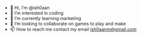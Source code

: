 - 👋 Hi, I’m @ish0aan
- 👀 I’m interested in coding 
- 🌱 I’m currently learning marketing
- 💞️ I’m looking to collaborate on games to play and make
- 📫 How to reach me contact my email ish0aanm@gmail.com

<!---
ish0aan/ish0aan is a ✨ special ✨ repository because its `README.md` (this file) appears on your GitHub profile.
You can click the Preview link to take a look at your changes.
--->
